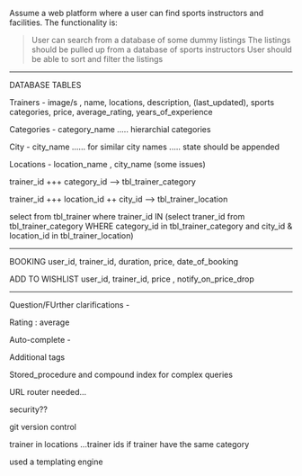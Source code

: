 

Assume a web platform where a user can find sports instructors and facilities. The functionality is:

> User can search from a database of some dummy listings
> The listings should be pulled up from a database of sports instructors
> User should be able to sort and filter the listings



**********************************************************************************************************
DATABASE TABLES 

Trainers - image/s , name, locations, description, (last_updated), sports categories, price, average_rating, years_of_experience

Categories - category_name   ..... hierarchial categories

City - city_name ...... for similar city names ..... state should be appended

Locations - location_name , city_name (some issues)


trainer_id +++ category_id --> tbl_trainer_category

trainer_id +++ location_id ++ city_id --> tbl_trainer_location




select from tbl_trainer where trainer_id IN (select traner_id from tbl_trainer_category WHERE category_id in tbl_trainer_category 
                                             and city_id & location_id in tbl_trainer_location)
**********************************************************************************************************
BOOKING
user_id, trainer_id, duration, price, date_of_booking

ADD TO WISHLIST
user_id, trainer_id, price , notify_on_price_drop

**********************************************************************************************************

Question/FUrther clarifications -

Rating :  average

Auto-complete - 

Additional tags

Stored_procedure and compound index for complex queries

URL router needed...

security??

git version control


trainer in locations ...trainer ids
if trainer have the same category

used a templating engine


